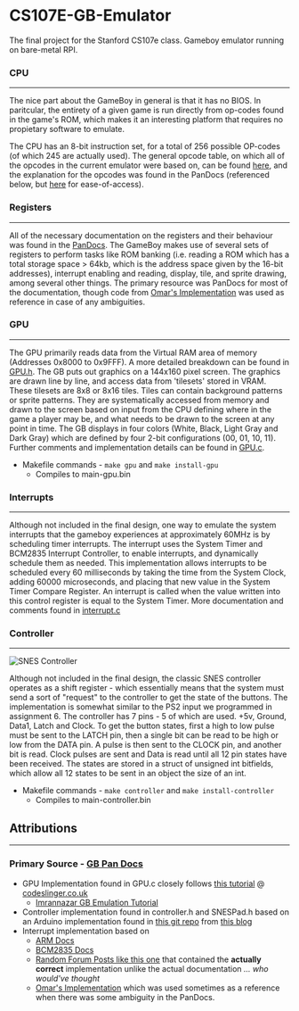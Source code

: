 # CS107E-GB-Emulator
The final project for the Stanford CS107e class. Gameboy emulator running on bare-metal RPI.

### CPU
------
The nice part about the GameBoy in general is that it has no BIOS. In paritcular, the entirety of a given game is run directly from op-codes found in the game's ROM, which makes it an interesting platform that requires no propietary software to emulate.

The CPU has an 8-bit instruction set, for a total of 256 possible OP-codes (of which 245 are actually used). The general opcode table, on which all of the opcodes in the current emulator were based on, can be found [here](http://www.pastraiser.com/cpu/gameboy/gameboy_opcodes.html), and the explanation for the opcodes was found in the PanDocs (referenced below, but [here](http://bgb.bircd.org/pandocs.htm) for ease-of-access).

### Registers
------
All of the necessary documentation on the registers and their behaviour was found in the [PanDocs](http://bgb.bircd.org/pandocs.htm). The GameBoy makes use of several sets of registers to perform tasks like ROM banking (i.e. reading a ROM which has a total storage space > 64kb, which is the address space given by the 16-bit addresses), interrupt enabling and reading, display, tile, and sprite drawing, among several other things. The primary resource was PanDocs for most of the documentation, though code from [Omar's Implementation](https://github.com/osnr/gambo/blob/master/core/src/main/java/com/gambo/core/Mmu.java) was used as reference in case of any ambiguities.

### GPU
------
The GPU primarily reads data from the Virtual RAM area of memory (Addresses 0x8000 to 0x9FFF). A more detailed breakdown can be found in [GPU.h](https://github.com/cs107e/eniasebiomo-guillean-neelbedekar-project/blob/master/cpu/GPU.h). The GB puts out graphics on a 144x160 pixel screen. The graphics are drawn line by line, and access data from 'tilesets' stored in VRAM. These tilesets are 8x8 or 8x16 tiles. Tiles can contain background patterns or sprite patterns. They are systematically accessed from memory and drawn to the screen based on input from the CPU defining where in the game a player may be, and what needs to be drawn to the screen at any point in time. The GB displays in four colors (White, Black, Light Gray and Dark Gray) which are defined by four 2-bit configurations (00, 01, 10, 11). Further comments and implementation details can be found in [GPU.c](https://github.com/cs107e/eniasebiomo-guillean-neelbedekar-project/blob/master/cpu/GPU.c).
+ Makefile commands - `make gpu` and `make install-gpu`
	* Compiles to main-gpu.bin

### Interrupts
------
Although not included in the final design, one way to emulate the system interrupts that the gameboy experiences at approximately 60MHz is by scheduling timer interrupts. The interrupt uses the System Timer and BCM2835 Interrupt Controller, to enable interrupts, and dynamically schedule them as needed. This implementation allows interrupts to be scheduled every 60 milliseconds by taking the time from the System Clock, adding 60000 microseconds, and placing that new value in the System Timer Compare Register. An interrupt is called when the value written into this control register is equal to the System Timer. More documentation and comments found in [interrupt.c](https://github.com/cs107e/eniasebiomo-guillean-neelbedekar-project/blob/master/controller/interrupt.c)

### Controller
------
![SNES Controller](http://ecx.images-amazon.com/images/I/41aqbyIKdcL.jpg)

Although not included in the final design, the classic SNES controller operates as a shift register - which essentially means that the system must send a sort of "request" to the controller to get the state of the buttons. The implementation is somewhat similar to the PS2 input we programmed in assignment 6. The controller has 7 pins - 5 of which are used. +5v, Ground, Data1, Latch and Clock. To get the button states, first a high to low pulse must be sent to the LATCH pin, then a single bit can be read to be high or low from the DATA pin. A pulse is then sent to the CLOCK pin, and another bit is read. Clock pulses are sent and Data is read until all 12 pin states have been received. The states are stored in a struct of unsigned int bitfields, which allow all 12 states to be sent in an object the size of an int.
+ Makefile commands - `make controller` and `make install-controller`
	* Compiles to main-controller.bin

## Attributions
------
### Primary Source - [GB Pan Docs](http://bgb.bircd.org/pandocs.htm)
+ GPU Implementation found in GPU.c closely follows [this tutorial](http://www.codeslinger.co.uk/pages/projects/gameboy/graphics.html) @ [codeslinger.co.uk](codeslinger.co.uk)
	* [Imrannazar GB Emulation Tutorial](http://imrannazar.com/GameBoy-Emulation-in-JavaScript:-Graphics)
+ Controller implementation found in controller.h and SNESPad.h based on an Arduino implementation found in [this git repo](https://github.com/TacticalCode/SNESpaduino) from [this blog](http://en.tacticalcode.de/2013/06/snespaduino-super-nintendo-gamepad-for-arduino.html) 	
+ Interrupt implementation based on
	* [ARM Docs](https://www.raspberrypi.org/wp-content/uploads/2012/02/BCM2835-ARM-Peripherals.pdf)
	* [BCM2835 Docs](http://embedded-xinu.readthedocs.org/en/latest/arm/rpi/BCM2835-Interrupt-Controller.html)
	* [Random Forum Posts like this one](https://www.raspberrypi.org/forums/viewtopic.php?f=72&t=64008) that contained the **actually correct** implementation unlike the actual documentation *... who would've thought*
    * [Omar's Implementation](https://github.com/osnr/gambo/blob/master/core/src/main/java/com/gambo/core/Mmu.java) which was used sometimes as a reference when there was some ambiguity in the PanDocs.
